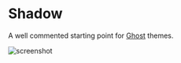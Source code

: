 # Shadow

A well commented starting point for [Ghost](http://ghost.org) themes.

![screenshot](https://cloud.githubusercontent.com/assets/4031679/6839172/09e18aae-d33b-11e4-9aa8-b95730344749.png)


